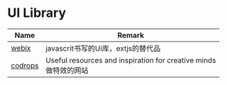 # UI Library

| Name                                     | Remark                                   |
| ---------------------------------------- | ---------------------------------------- |
| [webix](https://webix.com/)              | javascrit书写的Ui库，extjs的替代品                |
| [codrops](https://tympanus.net/codrops/) | Useful resources and inspiration for creative minds<br />做特效的网站 |

